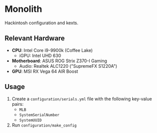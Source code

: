 # Monolith

Hackintosh configuration and kexts.

## Relevant Hardware

* **CPU**: Intel Core i9-9900k (Coffee Lake)
    * iGPU: Intel UHD 630
* **Motherboard**: ASUS ROG Strix Z370-I Gaming
    * Audio: Realtek ALC1220 ("SupremeFX S1220A")
* **GPU**: MSI RX Vega 64 AIR Boost

## Usage

1. Create a `configuration/serials.yml` file with the following key-value pairs:
    * `MLB`
	* `SystemSerialNumber`
	* `SystemUUID`
2. Run `configuration/make_config`
